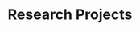 ---
title: "Research Projects"
show_breadcrumb: true
type: landing

tags: ["projects-en"]

sections:
  - block: portfolio3
    id: projects
    content:
      title: Research Projects
      filters:
        folders:
        tags: ["RP-en"]
        exclude_tags: []
        kinds:
          - page
          - section
          - term
          - taxonomy
          - home
      sort_by: 'Name'
      sort_ascending: true
      default_button_index: 0
      buttons:
        - name: All
          tag: '*'
        - name: Sensor Data Processing
          tag: SDP
        - name: Visual Surveillance
          tag: VS
        - name: Biometrics
          tag: Bio
        - name: Computer Vision
          tag: CV
        - name: GIS
          tag:
        - name: Music Machine Learning
          tag:
        - name: Reviews
          tag: review
    design:
      # See Page Builder docs for all section customization options.
      # Choose how many columns the section has. Valid values: '1' or '2'.
      columns: '1'
      # Choose a listing view
      view: masonry
      # For Showcase view, flip alternate rows?
      flip_alt_rows: false
---
